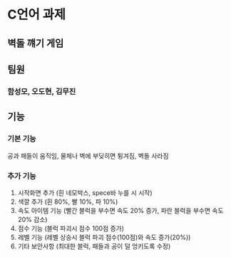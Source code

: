 # C언어 과제

## 벽돌 꺠기 게임

## 팀원

### 함성모, 오도현, 김무진

## 기능

### 기본 기능 
공과 패들이 움직임, 물체나 벽에 부딪히면 튕겨짐, 벽돌 사라짐

### 추가 기능
1. 시작화면 추가 (흰 네모박스, spece바 누를 시 시작)
2. 색깔 추가 (흰 80%, 빨 10%, 파 10%)
3. 속도 아이템 기능 (빨간 블럭을 부수면 속도 20% 증가, 파란 블럭을 부수면 속도 20% 감소)
4. 점수 기능 (블럭 파괴시 점수 100점 증가)
5. 레벨 기능 (레벨 상승시 블럭 파괴 점수(100점)와 속도 증가(20%))
6. 기타 보안사항 (최대한 블럭, 패들과 공이 덜 엉키도록 수정)

